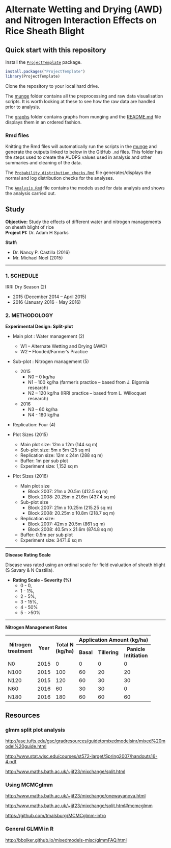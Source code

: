 
# Alternate Wetting and Drying (AWD) and Nitrogen Interaction Effects on Rice Sheath Blight

## Quick start with this repository

Install the [`ProjectTemplate`](https://cran.r-project.org/package=ProjectTemplate) package. 

```r
install.packages("ProjectTemplate")
library(ProjectTemplate)
```
Clone the repository to your local hard drive.

The [munge](munge) folder contains all the preprocessing and raw data visualisation scripts. It is worth looking at these to see how the raw data are handled prior to analysis.

The [graphs](graphs) folder contains graphs from munging and the [README.md](graphs/README.md) file displays them in an ordered fashion.

### Rmd files

Knitting the Rmd files will automatically run the scripts in the [munge](munge) and generate the outputs linked to below in the GitHub `.md` files. This folder has the steps used to create the AUDPS values used in analysis and other summaries and cleaning of the data.

The [`Probability_distribution_checks.Rmd`](Probability_distribution_checks.md) file generates/displays the normal and log distribution checks for the analyses.

The [`Analysis.Rmd`](Analysis.md) file contains the models used for data analysis and shows the analysis carried out.

## Study

**Objective:** Study the effects of different water and nitrogen managements on sheath blight of rice  
**Project PI:** Dr. Adam H Sparks  

**Staff:**  

  * Dr. Nancy P. Castilla (2016)
  * Mr. Michael Noel (2015)

******

### 1. SCHEDULE

IRRI Dry Season (2)  

 * 2015 (December 2014 – April 2015)  
 * 2016 (January 2016 - May 2016)  

### 2. METHODOLOGY

**Experimental Design: Split-plot**

  * Main plot : Water management (2)  
    * W1 – Alternate Wetting and Drying (AWD)  
    * W2 – Flooded/Farmer’s Practice  
  
  * Sub-plot : Nitrogen management (5)
    * 2015  
      * N0 – 0 kg/ha  
      * N1 – 100 kg/ha (farmer’s practice – based from J. Bigornia research)  
      * N2 – 120 kg/ha (IRRI practice – based from L. Willocquet research)  
    * 2016  
      * N3 – 60 kg/ha  
      * N4 - 180 kg/ha  

  * Replication: Four (4)  
  * Plot Sizes (2015)  
    * Main plot size: 12m x 12m (144 sq m)
    * Sub-plot size: 5m x 5m (25 sq m)
    * Replication size: 12m x 24m (288 sq m)
    * Buffer: 1m per sub plot
    * Experiment size: 1,152 sq m

  * Plot Sizes (2016)  
    * Main plot size
      * Block 2007: 21m x 20.5m (412.5 sq m)
      * Block 2008: 20.25m x 21.6m (437.4 sq m)
    * Sub-plot size
      * Block 2007: 21m x 10.25m (215.25 sq m)
      * Block 2008: 20.25m x 10.8m (218.7 sq m)
    * Replication size:
      * Block 2007: 42m x 20.5m (861 sq m)
      * Block 2008: 40.5m x 21.6m (874.8 sq m)
    * Buffer: 0.5m per sub plot
    * Experiment size: 3471.6 sq m
    
******

**Disease Rating Scale**

Disease was rated using an ordinal scale for field evaluation of sheath blight (S Savary & N Castilla).

* **Rating Scale - Severity (%)**  
    * 0 - 0,  
    * 1 - 1%,  
    * 2 - 5%,  
    * 3 - 15%,  
    * 4 - 50%  
    * 5 - >50%  

******

**Nitrogen Management Rates**  

<table width = "500">
<tr>
  <th rowspan = "2">Nitrogen<br>treatment</th>
  <th rowspan = "2">Year</th>
  <th rowspan = "2">Total N<br>(kg/ha)</th>
  <th colspan = "4">Application Amount (kg/ha)</th>
</tr>
<tr>
  <th>Basal</th>
  <th>Tillering</th>
  <th>Panicle<br>Intitiation</th>
</tr>
<tr>
  <td>N0</td>
  <td>2015</td>
  <td>0</td>
  <td>0</td>
  <td>0</td>
  <td>0</td>
</tr>
<tr>
  <td>N100</td>
  <td>2015</td>
  <td>100</td>
  <td>60</td>
  <td>20</td>
  <td>20</td>
</tr>
<tr>
  <td>N120</td>
  <td>2015</td>
  <td>120</td>
  <td>60</td>
  <td>30</td>
  <td>30</td>
</tr>
<tr>
  <td>N60</td>
  <td>2016</td>
  <td>60</td>
  <td>30</td>
  <td>30</td>
  <td>0</td>
</tr>
<tr>
  <td>N180</td>
  <td>2016</td>
  <td>180</td>
  <td>60</td>
  <td>60</td>
  <td>60</td>
</tr>
</table>

## Resources

### glmm split plot analysis
http://ase.tufts.edu/gsc/gradresources/guidetomixedmodelsinr/mixed%20model%20guide.html

http://www.stat.wisc.edu/courses/st572-larget/Spring2007/handouts16-4.pdf

http://www.maths.bath.ac.uk/~jjf23/mixchange/split.html

### Using MCMCglmm

http://www.maths.bath.ac.uk/~jjf23/mixchange/onewayanova.html

http://www.maths.bath.ac.uk/~jjf23/mixchange/split.html#mcmcglmm

https://github.com/tmalsburg/MCMCglmm-intro

### General GLMM in R
http://bbolker.github.io/mixedmodels-misc/glmmFAQ.html
